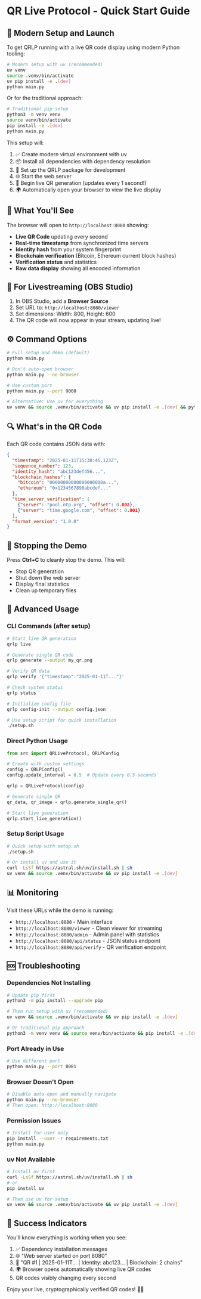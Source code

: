 # QR Live Protocol - Quick Start Guide

## 🚀 Modern Setup and Launch

To get QRLP running with a live QR code display using modern Python tooling:

```bash
# Modern setup with uv (recommended)
uv venv
source .venv/bin/activate
uv pip install -e .[dev]
python main.py
```

Or for the traditional approach:

```bash
# Traditional pip setup
python3 -m venv venv
source venv/bin/activate
pip install -e .[dev]
python main.py
```

This setup will:
1. ✅ Create modern virtual environment with uv
2. 📦 Install all dependencies with dependency resolution
3. 🔧 Set up the QRLP package for development
4. 🌐 Start the web server
5. 📱 Begin live QR generation (updates every 1 second!)
6. 🌍 Automatically open your browser to view the live display

## 🎯 What You'll See

The browser will open to `http://localhost:8080` showing:
- **Live QR Code** updating every second
- **Real-time timestamp** from synchronized time servers
- **Identity hash** from your system fingerprint
- **Blockchain verification** (Bitcoin, Ethereum current block hashes)
- **Verification status** and statistics
- **Raw data display** showing all encoded information

## 🎥 For Livestreaming (OBS Studio)

1. In OBS Studio, add a **Browser Source**
2. Set URL to: `http://localhost:8080/viewer`
3. Set dimensions: Width: 800, Height: 600
4. The QR code will now appear in your stream, updating live!

## ⚙️ Command Options

```bash
# Full setup and demo (default)
python main.py

# Don't auto-open browser
python main.py --no-browser

# Use custom port
python main.py --port 9000

# Alternative: Use uv for everything
uv venv && source .venv/bin/activate && uv pip install -e .[dev] && python main.py
```

## 🔍 What's in the QR Code

Each QR code contains JSON data with:
```json
{
  "timestamp": "2025-01-11T15:30:45.123Z",
  "sequence_number": 123,
  "identity_hash": "abc123def456...",
  "blockchain_hashes": {
    "bitcoin": "00000000000000000008a...",
    "ethereum": "0x1234567890abcdef..."
  },
  "time_server_verification": [
    {"server": "pool.ntp.org", "offset": 0.002},
    {"server": "time.google.com", "offset": 0.001}
  ],
  "format_version": "1.0.0"
}
```

## 🛑 Stopping the Demo

Press **Ctrl+C** to cleanly stop the demo. This will:
- Stop QR generation
- Shut down the web server
- Display final statistics
- Clean up temporary files

## 🔧 Advanced Usage

### CLI Commands (after setup)
```bash
# Start live QR generation
qrlp live

# Generate single QR code
qrlp generate --output my_qr.png

# Verify QR data
qrlp verify '{"timestamp":"2025-01-11T..."}'

# Check system status
qrlp status

# Initialize config file
qrlp config-init --output config.json

# Use setup script for quick installation
./setup.sh
```

### Direct Python Usage
```python
from src import QRLiveProtocol, QRLPConfig

# Create with custom settings
config = QRLPConfig()
config.update_interval = 0.5  # Update every 0.5 seconds

qrlp = QRLiveProtocol(config)

# Generate single QR
qr_data, qr_image = qrlp.generate_single_qr()

# Start live generation
qrlp.start_live_generation()
```

### Setup Script Usage
```bash
# Quick setup with setup.sh
./setup.sh

# Or install uv and use it
curl -LsSf https://astral.sh/uv/install.sh | sh
uv venv && source .venv/bin/activate && uv pip install -e .[dev]
```

## 📊 Monitoring

Visit these URLs while the demo is running:
- `http://localhost:8080` - Main interface
- `http://localhost:8080/viewer` - Clean viewer for streaming
- `http://localhost:8080/admin` - Admin panel with statistics
- `http://localhost:8080/api/status` - JSON status endpoint
- `http://localhost:8080/api/verify` - QR verification endpoint

## 🆘 Troubleshooting

### Dependencies Not Installing
```bash
# Update pip first
python3 -m pip install --upgrade pip

# Then run setup with uv (recommended)
uv venv && source .venv/bin/activate && uv pip install -e .[dev]

# Or traditional pip approach
python3 -m venv venv && source venv/bin/activate && pip install -e .[dev]
```

### Port Already in Use
```bash
# Use different port
python main.py --port 8081
```

### Browser Doesn't Open
```bash
# Disable auto-open and manually navigate
python main.py --no-browser
# Then open: http://localhost:8080
```

### Permission Issues
```bash
# Install for user only
pip install --user -r requirements.txt
python main.py
```

### uv Not Available
```bash
# Install uv first
curl -LsSf https://astral.sh/uv/install.sh | sh
# or
pip install uv

# Then use uv for setup
uv venv && source .venv/bin/activate && uv pip install -e .[dev]
```

## 🎉 Success Indicators

You'll know everything is working when you see:
1. ✅ Dependency installation messages
2. 🌐 "Web server started on port 8080"
3. 📱 "QR #1 | 2025-01-11T... | Identity: abc123... | Blockchain: 2 chains"
4. 🌍 Browser opens automatically showing live QR codes
5. QR codes visibly changing every second

Enjoy your live, cryptographically verified QR codes! 🔲✨ 